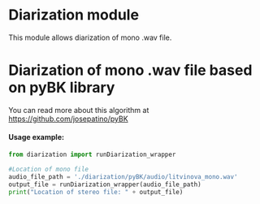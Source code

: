 # Diarization module

This module allows diarization of mono .wav file.

# Diarization of mono .wav file based on pyBK library
You can read more about this algorithm at https://github.com/josepatino/pyBK

#### Usage example:

```python
from diarization import runDiarization_wrapper

#Location of mono file
audio_file_path = './diarization/pyBK/audio/litvinova_mono.wav'
output_file = runDiarization_wrapper(audio_file_path)
print("Location of stereo file: " + output_file)
```
